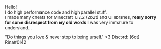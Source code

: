 Hello!  
I do high performance code and high parallel stuff.  
I made many cheats for Minecraft 1.12.2 (2b2t) and UI libraries, **really sorry for some disrespect from my old words** I was very immature to understand...

"Do things you love & never stop to being urself." <3
Discord: (6ot) Rina#0142
